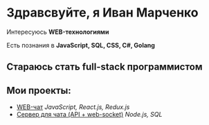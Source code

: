 # Здравсвуйте, я Иван Марченко
Интересуюсь **WEB-технологиями**

Есть познания в **JavaScript, SQL, CSS, С#, Golang** 
## Стараюсь стать full-stack программистом
## Мои проекты:
- [WEB-чат](https://github.com/By-Onex/web-chat) _JavaScript, React.js, Redux.js_
- [Сервер для чата (API + web-socket)](https://github.com/By-Onex/web-chat-server) _Node.js, SQL_
